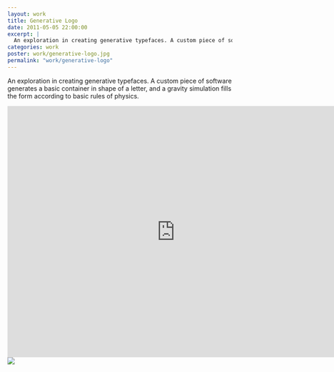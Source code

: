 ```yaml
---
layout: work
title: Generative Logo
date: 2011-05-05 22:00:00
excerpt: |
  An exploration in creating generative typefaces. A custom piece of software generates a basic container in shape of a letter, and a gravity simulation fills the form according to basic rules of physics.
categories: work
poster: work/generative-logo.jpg
permalink: "work/generative-logo"
---
```


An exploration in creating generative typefaces. A custom piece of software generates a basic container in shape of a letter, and a gravity simulation fills the form according to basic rules of physics.

<div class="wide-750">
  <iframe src="http://player.vimeo.com/video/9513121?title=0&amp;byline=0&amp;portrait=0" width="750" height="563" frameborder="0" webkitAllowFullScreen mozallowfullscreen allowFullScreen> </iframe>
</div>

<div class="wide-750">
  <img src="{% asset_path work/generative-logo.jpg %}" />
</div>